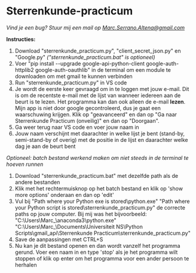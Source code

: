 # Sterrenkunde-practicum
*Vind je een bug? Stuur mij een mail op Marc.Serrano.Altena@gmail.com*

**Instructies:**
1. Download "sterrenkunde_practicum.py", "client_secret_json.py" en "Google.py" *("sterrenkunde_practicum.bat" is optioneel)*
2. Voer "pip install --upgrade google-api-python-client google-auth-httplib2 google-auth-oauthlib" 
   in de terminal om een module te downloaden om met gmail te kunnen verbinden
3. Run "sterrenkunde_practicum.py" in VS code
4. Je wordt de eerste keer gevraagd om in te loggen met jouw e-mail. Dit is om de recentste e-mail met de lijst van wanneer iedereen aan de beurt is te lezen.
   Het programma kan dan ook alleen de e-mail **lezen**. Mijn app is niet door google gecontroleerd, dus je gaat een waarschuwing krijgen. Klik op "geavanceerd" en dan      op "Ga naar Sterrenkunde Practicum (onveilig)" en dan op "Doorgaan".
5. Ga weer terug naar VS code en voer jouw naam in
6. Jouw naam verschijnt met daarachter in welke lijst je bent (stand-by, semi-stand-by of overig) met de positie in de lijst en daarachter welke dag je aan de beurt bent

*Optioneel: batch bestand werkend maken om niet steeds in de terminal te hoeven runnen*
1. Download "sterrenkunde_practicum.bat" met dezelfde path als de andere bestanden
2. Klik met het rechtermuisknop op het batch bestand en klik op 'show more options' onderaan en dan op 'edit'
3. Vul bij "Path where your Python exe is stored\python.exe" "Path where your Python script is stored\sterrenkunde_practicum.py" de correcte paths op jouw computer.
   Bij mij was het bijvoorbeeld: 
   "C:\Users\Marc_\anaconda3\python.exe" "C:\Users\Marc_\Documents\Universiteit NS\Python Scripts\gmail_api\Sterrenkunde Practicum\sterrenkunde_practicum.py"
4. Save de aanpassingen met CTRL+S
5. Nu kan je dit bestand openen en dan wordt vanzelf het programma gerund. 
   Voer een naam in en type 'stop' als je het programma wilt stoppen of klik op enter om het programma voor een ander persoon te herhalen
